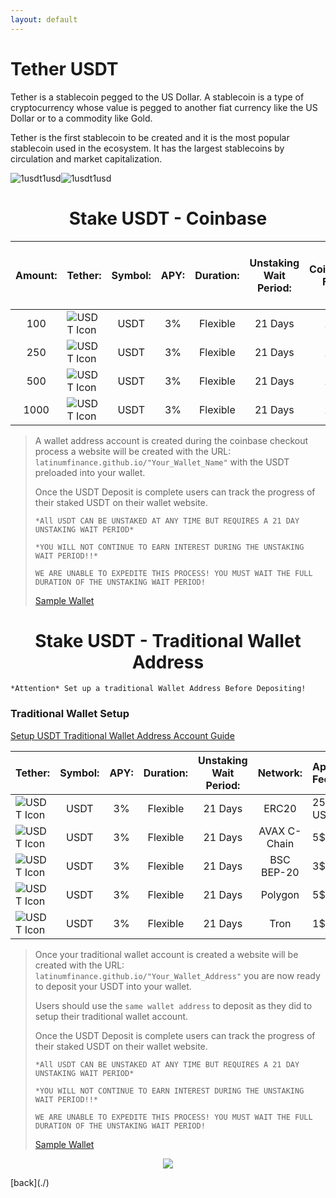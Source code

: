 ```yaml
---
layout: default
---
```



# Tether USDT

Tether is a stablecoin pegged to the US Dollar. A stablecoin is a type of cryptocurrency whose value is pegged to another fiat currency like the US Dollar or to a commodity like Gold. 

Tether is the first stablecoin to be created and it is the most popular stablecoin used in the ecosystem. It has the largest stablecoins by circulation and market capitalization.


![1usdt1usd](https://latinumfinance.github.io/assets/images/1usdt1usdupdate.png)![1usdt1usd](https://latinumfinance.github.io/assets/images/LatinumFinanceLogoDraft512x256.png)

# <center>Stake USDT - Coinbase

| Amount: |    Tether:    |    Symbol:   |       APY:        |     Duration:     | <center>Unstaking Wait Period: | <center>Coinbase Fee: | Stake Now Using![coinbase logo](https://latinumfinance.github.io/assets/images/coinbaselogo2.png)   |
|:-------|:-------------|:-------------|:------------------|:-----------------|:-------------------------|:-----|:---------------------------------|
| <center>100 |    ![USDT Icon](https://latinumfinance.github.io/assets/images/usdticonlogo.png)    |     <center>USDT     |       <center>3%         |     <center>Flexible     |           <center>21 Days | <center>1% | <a class="buy-with-crypto" href="https://commerce.coinbase.com/checkout/f305e564-fb8d-41d3-9011-ad5d5f9e6c05"> Stake Crypto </a> <script src="https://commerce.coinbase.com/v1/checkout.js?version=201807"></script>   |
  | <center>250 |    ![USDT Icon](https://latinumfinance.github.io/assets/images/usdticonlogo.png)    |     <center>USDT     |       <center>3%         |     <center>Flexible     |           <center>21 Days | <center>1% | <a class="buy-with-crypto" href="https://commerce.coinbase.com/checkout/f305e564-fb8d-41d3-9011-ad5d5f9e6c05"> Stake Crypto </a> <script src="https://commerce.coinbase.com/v1/checkout.js?version=201807"></script>   |
  | <center>500 |    ![USDT Icon](https://latinumfinance.github.io/assets/images/usdticonlogo.png)    |     <center>USDT     |       <center>3%         |     <center>Flexible     |           <center>21 Days | <center>1% | <a class="buy-with-crypto" href="https://commerce.coinbase.com/checkout/f305e564-fb8d-41d3-9011-ad5d5f9e6c05"> Stake Crypto </a> <script src="https://commerce.coinbase.com/v1/checkout.js?version=201807"></script>   |
  | <center>1000 |    ![USDT Icon](https://latinumfinance.github.io/assets/images/usdticonlogo.png)    |     <center>USDT     |       <center>3%         |     <center>Flexible     |           <center>21 Days | <center>1% | <a class="buy-with-crypto" href="https://commerce.coinbase.com/checkout/f305e564-fb8d-41d3-9011-ad5d5f9e6c05"> Stake Crypto </a> <script src="https://commerce.coinbase.com/v1/checkout.js?version=201807"></script>   |

>A wallet address account is created during the coinbase checkout process a website will be created with the URL: `latinumfinance.github.io/"Your_Wallet_Name"` with the USDT preloaded into your wallet.
>
>Once the USDT Deposit is complete users can track the progress of their staked USDT on their wallet website. 
>
>`*All USDT CAN BE UNSTAKED AT ANY TIME BUT REQUIRES A 21 DAY UNSTAKING WAIT PERIOD*`
>
>`*YOU WILL NOT CONTINUE TO EARN INTEREST DURING THE UNSTAKING WAIT PERIOD!!*`
>
>`WE ARE UNABLE TO EXPEDITE THIS PROCESS! YOU MUST WAIT THE FULL DURATION OF THE UNSTAKING WAIT PERIOD!`  
>
> [Sample Wallet](./WalletNameTest)
>  
  
# <center>Stake USDT - Traditional Wallet Address
  
  `*Attention* Set up a traditional Wallet Address Before Depositing!`
  
### Traditional Wallet Setup
  
  [Setup USDT Traditional Wallet Address Account Guide](./traditional_wallet_setup)


|    Tether:    |    Symbol:   |       APY:        |     Duration:     | <center>Unstaking Wait Period: | Network: | Approx Fee: | Deposit Wallet Address: |
|:-------------|:-------------|:------------------|:-----------------|:-------------------------|:-----|:----------|:-----------------------|
|    ![USDT Icon](https://latinumfinance.github.io/assets/images/usdticonlogo.png)    |     <center>USDT     |       <center>3%         |     <center>Flexible     |           <center>21 Days | <center>ERC20 | 25 USDT | 0xaeca551247ebdf56bfad7352f5f1b7624f3f03e4 |
  |    ![USDT Icon](https://latinumfinance.github.io/assets/images/usdticonlogo.png)    |     <center>USDT     |       <center>3%         |     <center>Flexible     |           <center>21 Days | <center>AVAX C-Chain | 5$ | 0x82e43c29053164782a6f0780fd8fdb6efb12158a |
  |    ![USDT Icon](https://latinumfinance.github.io/assets/images/usdticonlogo.png)    |     <center>USDT     |       <center>3%         |     <center>Flexible     |           <center>21 Days | <center>BSC BEP-20 | 3$ | 0x82e43c29053164782a6f0780fd8fdb6efb12158a |
  |    ![USDT Icon](https://latinumfinance.github.io/assets/images/usdticonlogo.png)    |     <center>USDT     |       <center>3%         |     <center>Flexible     |           <center>21 Days | <center>Polygon | 5$ | 0x82e43c29053164782a6f0780fd8fdb6efb12158a |
  |    ![USDT Icon](https://latinumfinance.github.io/assets/images/usdticonlogo.png)    |     <center>USDT     |       <center>3%         |     <center>Flexible     |           <center>21 Days | <center>Tron | 1$ | TWWzMJXBZyEsdQudd4cQBRrc5XWrmXtW48 |

>Once your traditional wallet account is created a website will be created with the URL: `latinumfinance.github.io/"Your_Wallet_Address"` you are now ready to deposit your USDT into your wallet.
>
>Users should use the `same wallet address` to deposit as they did to setup their traditional wallet account.
>  
>Once the USDT Deposit is complete users can track the progress of their staked USDT on their wallet website. 
>
>`*All USDT CAN BE UNSTAKED AT ANY TIME BUT REQUIRES A 21 DAY UNSTAKING WAIT PERIOD*`
>
>`*YOU WILL NOT CONTINUE TO EARN INTEREST DURING THE UNSTAKING WAIT PERIOD!!*`
>
>`WE ARE UNABLE TO EXPEDITE THIS PROCESS! YOU MUST WAIT THE FULL DURATION OF THE UNSTAKING WAIT PERIOD!`  
>
> [Sample Wallet](./WalletNameTest)
> 
  
  
  
  <p align="center">
<img src="https://latinumfinance.github.io/assets/images/lfcompoundinterestadvdraft2.png">
  </p>
[back](./)

